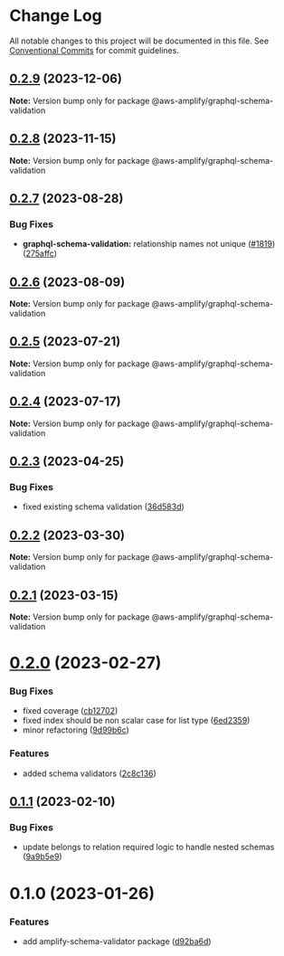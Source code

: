# Change Log

All notable changes to this project will be documented in this file.
See [Conventional Commits](https://conventionalcommits.org) for commit guidelines.

## [0.2.9](https://github.com/aws-amplify/amplify-category-api/compare/@aws-amplify/graphql-schema-validation@0.2.8...@aws-amplify/graphql-schema-validation@0.2.9) (2023-12-06)

**Note:** Version bump only for package @aws-amplify/graphql-schema-validation

## [0.2.8](https://github.com/aws-amplify/amplify-category-api/compare/@aws-amplify/graphql-schema-validation@0.2.7...@aws-amplify/graphql-schema-validation@0.2.8) (2023-11-15)

**Note:** Version bump only for package @aws-amplify/graphql-schema-validation

## [0.2.7](https://github.com/aws-amplify/amplify-category-api/compare/@aws-amplify/graphql-schema-validation@0.2.6...@aws-amplify/graphql-schema-validation@0.2.7) (2023-08-28)

### Bug Fixes

- **graphql-schema-validation:** relationship names not unique ([#1819](https://github.com/aws-amplify/amplify-category-api/issues/1819)) ([275affc](https://github.com/aws-amplify/amplify-category-api/commit/275affc821a0981cbba167d894bc5d9e47816046))

## [0.2.6](https://github.com/aws-amplify/amplify-category-api/compare/@aws-amplify/graphql-schema-validation@0.2.5...@aws-amplify/graphql-schema-validation@0.2.6) (2023-08-09)

**Note:** Version bump only for package @aws-amplify/graphql-schema-validation

## [0.2.5](https://github.com/aws-amplify/amplify-category-api/compare/@aws-amplify/graphql-schema-validation@0.2.4...@aws-amplify/graphql-schema-validation@0.2.5) (2023-07-21)

**Note:** Version bump only for package @aws-amplify/graphql-schema-validation

## [0.2.4](https://github.com/aws-amplify/amplify-category-api/compare/@aws-amplify/graphql-schema-validation@0.2.3...@aws-amplify/graphql-schema-validation@0.2.4) (2023-07-17)

**Note:** Version bump only for package @aws-amplify/graphql-schema-validation

## [0.2.3](https://github.com/aws-amplify/amplify-category-api/compare/@aws-amplify/graphql-schema-validation@0.2.2...@aws-amplify/graphql-schema-validation@0.2.3) (2023-04-25)

### Bug Fixes

- fixed existing schema validation ([36d583d](https://github.com/aws-amplify/amplify-category-api/commit/36d583d7256c6847bd757568ba98932a533daa66))

## [0.2.2](https://github.com/aws-amplify/amplify-category-api/compare/@aws-amplify/graphql-schema-validation@0.2.1...@aws-amplify/graphql-schema-validation@0.2.2) (2023-03-30)

**Note:** Version bump only for package @aws-amplify/graphql-schema-validation

## [0.2.1](https://github.com/aws-amplify/amplify-category-api/compare/@aws-amplify/graphql-schema-validation@0.2.0...@aws-amplify/graphql-schema-validation@0.2.1) (2023-03-15)

**Note:** Version bump only for package @aws-amplify/graphql-schema-validation

# [0.2.0](https://github.com/aws-amplify/amplify-category-api/compare/@aws-amplify/graphql-schema-validation@0.1.1...@aws-amplify/graphql-schema-validation@0.2.0) (2023-02-27)

### Bug Fixes

- fixed coverage ([cb12702](https://github.com/aws-amplify/amplify-category-api/commit/cb127021105e4a114cb862c29a22ca84491aab88))
- fixed index should be non scalar case for list type ([6ed2359](https://github.com/aws-amplify/amplify-category-api/commit/6ed2359b146d5ce24595c46acefcc1c10b12b10a))
- minor refactoring ([9d99b6c](https://github.com/aws-amplify/amplify-category-api/commit/9d99b6c9cb2068512aa0bac6b2c8545ad0b5c57e))

### Features

- added schema validators ([2c8c136](https://github.com/aws-amplify/amplify-category-api/commit/2c8c1362fa7410d8fd0e67bbe8c7af61f456c2c9))

## [0.1.1](https://github.com/aws-amplify/amplify-category-api/compare/@aws-amplify/graphql-schema-validation@0.1.0...@aws-amplify/graphql-schema-validation@0.1.1) (2023-02-10)

### Bug Fixes

- update belongs to relation required logic to handle nested schemas ([9a9b5e9](https://github.com/aws-amplify/amplify-category-api/commit/9a9b5e929de8126da2c6c058bbf93b79bf8db81c))

# 0.1.0 (2023-01-26)

### Features

- add amplify-schema-validator package ([d92ba6d](https://github.com/aws-amplify/amplify-category-api/commit/d92ba6db6d0b33e88fbe37e95bc240b42c888a9e))

